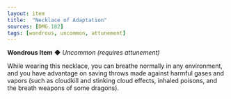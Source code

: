 ```yaml
---
layout: item
title:  "Necklace of Adaptation"
sources: [DMG.182]
tags: [wondrous, uncommon, attunement]
---
```


**Wondrous Item** ◆ *Uncommon (requires attunement)*

While wearing this necklace, you can breathe normally in any environment, and you have advantage on saving throws made against harmful gases and vapors (such as cloudkill and stinking cloud effects, inhaled poisons, and the breath weapons of some dragons).